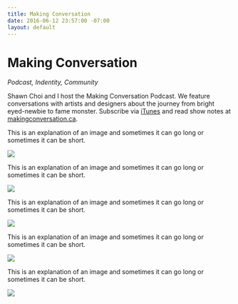 ```yaml
---
title: Making Conversation
date: 2016-06-12 23:57:00 -07:00
layout: default
---
```


<div class="grid">
    <div class="col-1-3">
    	<h1>Making Conversation</h1>
    	<p><em>Podcast, Indentity, Community</em></p>
	</div>
	<div class="col-2-3">
		<p>Shawn Choi and I host the Making Conversation Podcast. We feature conversations with artists and designers about the journey from bright eyed-newbie to fame monster. Subscribe via <a href="https://itunes.apple.com/ca/podcast/making-conversation/id866475083?mt=2" target="_blank" title="Making Conversatino on iTunes">iTunes</a> and read show notes at <a href="http://makingconversation.ca/" target="_blank" title="Making Conversation Podcast">makingconversation.ca</a>.</p>
	</div>
</div>

<div class="grid">
    <div class="col-1-3">
    	<p>This is an explanation of an image and sometimes it can go long or sometimes it can be short.</p>
	</div>
	<div class="col-2-3">
		<img src="/uploads/makingConversationLogo.jpg"/>
	</div>
</div>

<div class="grid">
    <div class="col-1-3">
    	<p>This is an explanation of an image and sometimes it can go long or sometimes it can be short.</p>
	</div>
	<div class="col-2-3">
		<img src="/uploads/makingConversationProcess.jpg"/>
	</div>
</div>

<div class="grid">
    <div class="col-1-3">
    	<p>This is an explanation of an image and sometimes it can go long or sometimes it can be short.</p>
	</div>
	<div class="col-2-3">
		<img src="/uploads/makingConversationResponsiveShowcase.jpg"/>
	</div>
</div>

<div class="grid">
    <div class="col-1-3">
    	<p>This is an explanation of an image and sometimes it can go long or sometimes it can be short.</p>
	</div>
	<div class="col-2-3">
		<img src="/uploads/makingConversationTwitter.jpg"/>
	</div>
</div>

<div class="grid">
    <div class="col-1-3">
    	<p>This is an explanation of an image and sometimes it can go long or sometimes it can be short.</p>
	</div>
	<div class="col-2-3">
		<img src="/uploads/makingConversationiTunes.jpg"/>
	</div>
</div>